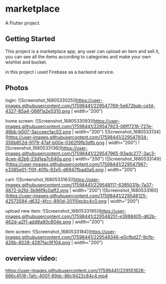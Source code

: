 # marketplace

A Flutter project.

## Getting Started

This project is a marketplace app,
any user can upload an item and sell it,
you can see all the items according to categories and make your own wishlist and bucket.

in this project i used Firebase as a backend service.

## Photos

login:
![Screenshot_1680533025](https://user-images.githubusercontent.com/17598441/229547769-5e672bab-ce1d-4327-85a4-066f1a2e5310.png | width="200")

home screen:
![Screenshot_1680533093](https://user-images.githubusercontent.com/17598441/229547923-06ff7216-727e-48bb-b007-3acceecfac02.png | width="200")
![Screenshot_1680533134](https://user-images.githubusercontent.com/17598441/229547934-356b852d-9179-47af-b00e-0362f9fb3dfb.png | width="200")
![Screenshot_1680533136](https://user-images.githubusercontent.com/17598441/229547965-93adc277-3ac3-4cee-82b6-23d1ea7c640a.png | width="200")
![Screenshot_1680533149](https://user-images.githubusercontent.com/17598441/229547967-e3385e01-110f-40fb-92e5-d6947fbad0a5.png | width="200")

cart:
![Screenshot_1680533163](https://user-images.githubusercontent.com/17598441/229548117-6385031b-7a37-4872-b2fd-3b96f9c0aff2.png | width="200")
![Screenshot_1680533160](https://user-images.githubusercontent.com/17598441/229548125-42573594-d632-4fcc-890d-20110ecbc4c0.png | width="200")

upload new item:
![Screenshot_1680533195](https://user-images.githubusercontent.com/17598441/229548251-e3988405-d62b-462d-a2f1-add9a80c804e.png | width="200")

item screen:
![Screenshot_1680533184](https://user-images.githubusercontent.com/17598441/229548346-e0cfbd27-9cfb-426b-8028-4297fac9f104.png | width="200")

## overview video:
https://user-images.githubusercontent.com/17598441/229551626-666c4516-7afc-4001-89dc-86c9422c84c4.mp4


